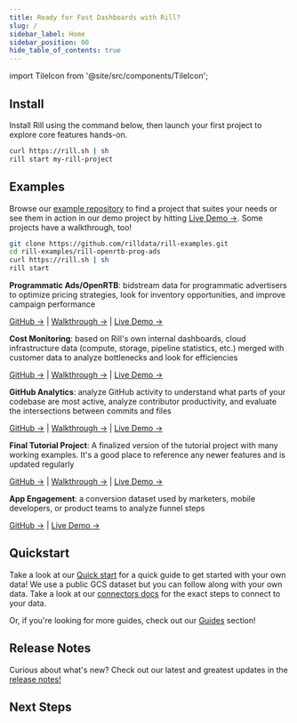 ```yaml
---
title: Ready for Fast Dashboards with Rill?
slug: /
sidebar_label: Home
sidebar_position: 00
hide_table_of_contents: true
---
```


import TileIcon from '@site/src/components/TileIcon';

## Install 
Install Rill using the command below, then launch your first project to explore core features hands-on.

```bash
curl https://rill.sh | sh
rill start my-rill-project
```

<!-- <img src = 'https://storage.googleapis.com/prod-cdn.rilldata.com/docs/rill_hero.gif' class='rounded-gif' />
<br /> -->

##  Examples

Browse our [example repository](https://github.com/rilldata/rill-examples/) to find a project that suites your needs or see them in action in our demo project by hitting [Live Demo →](https://ui.rilldata.com/demo). Some projects have a walkthrough, too! 

```bash
git clone https://github.com/rilldata/rill-examples.git
cd rill-examples/rill-openrtb-prog-ads
curl https://rill.sh | sh
rill start
```


  **Programmatic Ads/OpenRTB**: bidstream data for programmatic advertisers to optimize pricing strategies, look for inventory opportunities, and improve campaign performance
  
  [GitHub →](https://github.com/rilldata/rill-examples/tree/main/rill-openrtb-prog-ads) | [Walkthrough →](/guides/openrtb-analytics) | [Live Demo →](https://ui.rilldata.com/demo/rill-openrtb-prog-ads)


  **Cost Monitoring**: based on Rill's own internal dashboards, cloud infrastructure data (compute, storage, pipeline statistics, etc.) merged with customer data to analyze bottlenecks and look for efficiencies

  [GitHub →](https://github.com/rilldata/rill-examples/tree/main/rill-cost-monitoring) | [Walkthrough →](/guides/cost-monitoring-analytics) | [Live Demo →](https://ui.rilldata.com/demo/rill-cost-monitoring)


  **GitHub Analytics**: analyze GitHub activity to understand what parts of your codebase are most active, analyze contributor productivity, and evaluate the intersections between commits and files

  [GitHub →](https://github.com/rilldata/rill-examples/tree/main/rill-github-analytics) | [Walkthrough →](/guides/github-analytics) | [Live Demo →](https://ui.rilldata.com/demo/rill-github-analytics)


  **Final Tutorial Project**: A finalized version of the tutorial project with many working examples. It's a good place to reference any newer features and is updated regularly

  [GitHub →](https://github.com/rilldata/rill-examples/tree/main/my-rill-tutorial) | [Walkthrough →](/guides/rill-basics/launch) | [Live Demo →](https://ui.rilldata.com/demo/my-rill-tutorial)
  

  **App Engagement**: a conversion dataset used by marketers, mobile developers, or product teams to analyze funnel steps

  [GitHub →](https://github.com/rilldata/rill-examples/tree/main/rill-app-engagement) | [Live Demo →](https://ui.rilldata.com/demo/rill-app-engagement)



## Quickstart

Take a look at our [Quick start](get-started/get-started.md) for a quick guide to get started with your own data! We use a public GCS dataset but you can follow along with your own data. Take a look at our [connectors docs](/connect/source/) for the exact steps to connect to your data.

Or, if you're looking for more guides, check out our [Guides](/guides/) section!



## Release Notes

Curious about what's new? Check out our latest and greatest updates in the [release notes!](https://docs.rilldata.com/notes)



## Next Steps

<div className="tile-icon-grid">
<TileIcon
  header="Connect Sources"
  content="Connect to your data sources and start ingesting data into Rill for analysis."
  link="/connect/source/"
/>
<TileIcon
  header="Last Mile ETL"
  content="Transform and prepare your data with Rill's powerful ETL capabilities."
  link="/build/models/"
/>
<TileIcon
  header="Create Metrics Layer"
  content="Build a metrics layer to define key business metrics and KPIs."
  link="/build/metrics-view/"
/>
<TileIcon
  header="Explore Data"
  content="Use Rill's interactive data exploration tools to discover insights."
  link="/explore/dashboard-101"
/>
<TileIcon
  header="Embed Dashboard"
  content="Embed Rill dashboards into your applications and workflows."
  link="/integrate/embedding/"
/>
<TileIcon
  header="Manage Users"
  content="Set up user management and access controls for your Rill projects."
  link="/manage/user-management/"
/>
<TileIcon
  header="Deploy to Cloud"
  content="Deploy your Rill project to production and share with your team."
  link="/deploy/deploy-dashboard/"
/>
<TileIcon
  header="See Demo Project"
  content="Explore our demo projects to see Rill in action with real data."
  link="https://ui.rilldata.com/demo"
  target="_blank"
  rel="noopener noreferrer"
/>
</div>